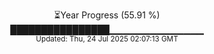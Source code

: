 <p align="center">
⏳Year Progress (55.91 %) <br>
████████████████▁▁▁▁▁▁▁▁▁▁▁▁▁▁ <br>
<sub>Updated: Thu, 24 Jul 2025 02:07:13 GMT</sub>
</p>

